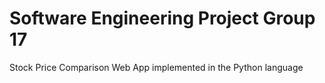 # Software Engineering Project Group 17
Stock Price Comparison Web App implemented in the Python language
